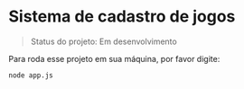 # Sistema de cadastro de jogos

> Status do projeto: Em desenvolvimento

Para roda esse projeto em sua máquina, por favor digite:

```
node app.js
```
